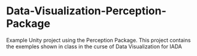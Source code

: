 # Data-Visualization-Perception-Package
Example Unity project using the Perception Package. This project contains the exemples shown in class in the curse of Data Visualization for IADA
